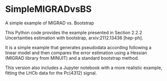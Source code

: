 # SimpleMIGRADvsBS
 A simple example of MIGRAD vs. Bootstrap

This Python code provides the example presented in Section 2.2.2 Uncertainties estimation with bootstrap, arxiv:2112.13436 [hep-ph]. 

It is a simple example that generates pseudodata according following a linear model and then compares the error estimation using a Hessian (MIGRAD library from MINUIT) and a standard bootstrap method.

This version also includes a Jupyter notebook with a more realistic example, fitting the LHCb data for the Pc(4312) signal.

